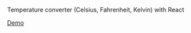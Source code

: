 Temperature converter (Celsius, Fahrenheit, Kelvin) with React

[Demo](https://pepecitron.github.io/temp-converter/)
